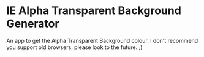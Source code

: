# IE Alpha Transparent Background Generator

An app to get the Alpha Transparent Background colour. I don't recommend you support old browsers, please look to the future. ;)

